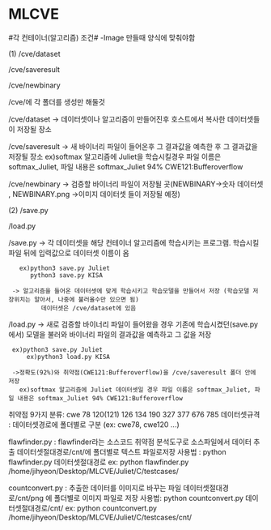 # MLCVE

#각 컨테이너(알고리즘) 조건# -Image 만들때 양식에 맞춰야함

(1)
/cve/dataset

/cve/saveresult    

/cve/newbinary    

/cve/에 각 폴더를 생성만 해둘것

/cve/dataset -> 데이터셋이나 알고리즘이 만들어진후 호스트에서 복사한 데이터셋들이 저장될 장소

/cve/saveresult -> 새 바이너리 파일이 들어온후 그 결과값을 예측한 후 그 결과값을 저장될 장소
		 ex)softmax 알고리즘에 Juliet을 학습시킬경우 파일 이름은 softmax_Juliet, 파일 내용은 softmax_Juliet 94% CWE121:Bufferoverflow

/cve/newbinary -> 검증할 바이너리 파일이 저장될 곳(NEWBINARY->숫자 데이터셋 , NEWBINARY.png ->이미지 데이터셋 들이 저장될 예정)

(2)
/save.py

/load.py

/save.py -> 각 데이터셋을 해당 컨테이너 알고리즘에 학습시키는 프로그램. 학습시킬 파일 뒤에 입력값으로 데이터셋 이름이 옴

	   ex)python3 save.py Juliet
	      python3 save.py KISA
	      
	 -> 알고리즘을 들어온 데이터셋에 맞게 학습시키고 학습모델을 만들어서 저장 (학습모델 저장위치는 알아서, 나중에 불러올수만 있으면 됨)
             데이터셋은 /cve/dataset에 있음
	     
/load.py -> 새로 검증할 바이너리 파일이 들어왔을 경우 기존에 학습시켰던(save.py에서) 모델을 불러와 바이너리 파일의 결과값을 예측하고 그 값을 저장

	 ex)python3 save.py Juliet
         ex)python3 load.py KISA
	 
	 ->정확도(92%)와 취약점(CWE121:Bufferoverflow)을 /cve/saveresult 폴더 안에 저장
	   ex)softmax 알고리즘에 Juliet 데이터셋일 경우 파일 이름은 softmax_Juliet, 파일 내용은 softmax_Juliet 94% CWE121:Bufferoverflow



취약점 9가지 분류: cwe 78 120(121) 126 134 190 327 377 676 785 
데이터셋규격 : 데이터셋경로에 폴더별로 구분 (ex: cwe78, cwe120 ...)

flawfinder.py : flawfinder라는 소스코드 취약점 분석도구로 소스파일에서 데이터 추출
              데이터셋절대경로/cnt/에 폴더별로 텍스트 파일로저장
	사용법 : python flawfinder.py 데이터셋절대경로
	ex: python flawfinder.py /home/jihyeon/Desktop/MLCVE/Juliet/C/testcases/

countconvert.py : 추출한 데이터를 이미지로 바꾸는 파일
	데이터셋절대경로/cnt/png 에 폴더별로 이미지 파일로 저장
	사용법: python countconvert.py 데이터셋절대경로/cnt/
	ex: python countconvert.py /home/jihyeon/Desktop/MLCVE/Juliet/C/testcases/cnt/

